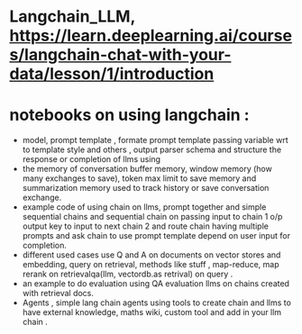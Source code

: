 # Langchain_LLM, https://learn.deeplearning.ai/courses/langchain-chat-with-your-data/lesson/1/introduction
# notebooks on using langchain :
- model, prompt template , formate prompt template passing variable wrt to template style and others  ,  output parser schema and structure the response or completion of llms using
- the memory of conversation buffer memory, window memory (how many exchanges to save), token max limit to save memory and summarization memory used to track history or save conversation exchange.
-  example code of using chain on llms, prompt together and simple sequential chains and sequential chain on passing input to chain 1 o/p  output key to input to next chain 2 and route chain having multiple prompts and ask chain to use prompt template depend on user input for completion.
-  different used cases use Q and A on documents on vector stores and embedding, query on retrieval, methods like stuff , map-reduce, map rerank on retrievalqa(llm, vectordb.as retrival) on query .
-  an example to do evaluation using QA evaluation llms  on chains created with retrieval docs.
-  Agents , simple lang chain agents using tools to create chain and llms to have  external knowledge, maths wiki, custom tool and add in your llm chain . 
